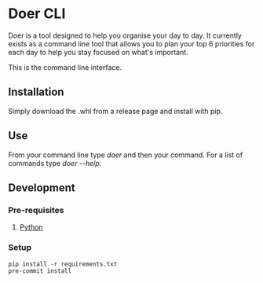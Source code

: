 # Doer CLI

Doer is a tool designed to help you organise your day to day. It currently exists as a command line tool that allows you
to plan your top 6 priorities for each day to help you stay focused on what's important.

This is the command line interface.

## Installation

Simply download the .whl from a release page and install with pip.

## Use

From your command line type _doer_ and then your command. For a list of commands type _doer --help_.

## Development

### Pre-requisites

1. [Python](https://www.python.org/downloads/)

### Setup

```commandline
pip install -r requirements.txt
pre-commit install
```
